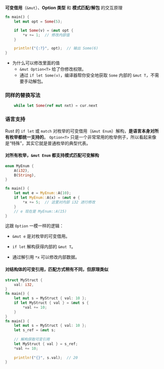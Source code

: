 **可变借用**（`&mut`）、**Option 类型** 和 **模式匹配/解包** 的交互原理
```rust
fn main() {
    let mut opt = Some(5);

    if let Some(v) = &mut opt {
        *v += 1;  // 修改内部值
    }

    println!("{:?}", opt);  // 输出 Some(6)
}
```
- 为什么可以修改里面的值
	- `&mut Option<T>` 给了你修改权限。
	- 通过 `if let Some(v)`，编译器帮你安全地获取 `Some` 内部的 `&mut T`，不需要手动解包。
### 同样的替换写法
```rust
	while let Some(ref mut nxt) = cur.next
```
### 语言支持
Rust 的 `if let` 或 `match` 对枚举的可变借用（`&mut Enum`）解构，**是语言本身对所有枚举都统一支持的**。
`Option<T>` 只是一个非常常用的枚举例子，所以看起来像是“特殊”，其实它就是普通枚举的典型代表。
#### 对所有枚举，`&mut Enum` 都支持模式匹配可变解构
```rust
enum MyEnum {
    A(i32),
    B(String),
}

fn main() {
    let mut e = MyEnum::A(10);
    if let MyEnum::A(x) = &mut e {
        *x += 5;  // 这里对内部 i32 进行修改
    }
    // e 现在是 MyEnum::A(15)
}

```
这跟 `Option` 一模一样的逻辑：

- `&mut e` 是对枚举的可变借用。
    
- `if let` 解构获得内部的 `&mut T`。
    
- 通过解引用 `*x` 可以修改内部数据。
#### 对结构体的可变引用，匹配方式稍有不同，但原理类似
```rust
struct MyStruct {
    val: i32,
}
fn main() {
    let mut s = MyStruct { val: 10 };
    if let MyStruct { val } = &mut s {
        *val += 10;
    }
}
fn main() {
    let mut s = MyStruct { val: 10 };
    let s_ref = &mut s;
    
    // 解构获取可变引用
    let MyStruct { val } = s_ref;
    *val += 10;
    
    println!("{}", s.val);  // 20
}

```
